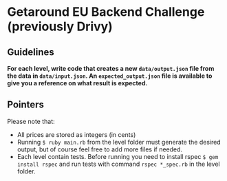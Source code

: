 # Getaround EU Backend Challenge (previously Drivy)

## Guidelines

**For each level, write code that creates a new `data/output.json` file from the data in `data/input.json`.
An `expected_output.json` file is available to give you a reference on what result is expected.**

## Pointers

Please note that:

- All prices are stored as integers (in cents)
- Running `$ ruby main.rb` from the level folder must generate the desired output, but of course feel free to add more files if needed.
- Each level contain tests. Before running you need to install rspec `$ gem install rspec` and run tests with command `rspec *_spec.rb` in the level folder.
